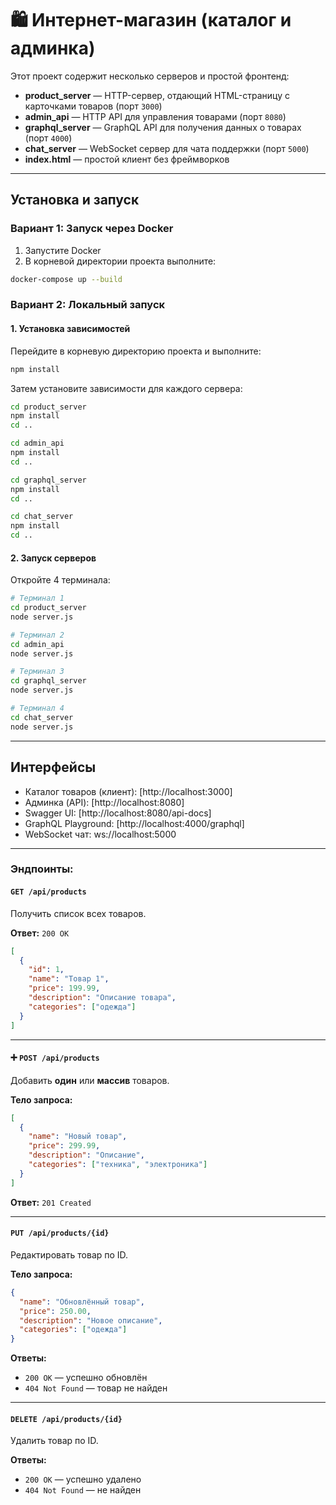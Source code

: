 # 🛍️ Интернет-магазин (каталог и админка)

Этот проект содержит несколько серверов и простой фронтенд:

- **product_server** — HTTP-сервер, отдающий HTML-страницу с карточками товаров (порт `3000`)
- **admin_api** — HTTP API для управления товарами (порт `8080`)
- **graphql_server** — GraphQL API для получения данных о товарах (порт `4000`)
- **chat_server** — WebSocket сервер для чата поддержки (порт `5000`)
- **index.html** — простой клиент без фреймворков

---

## Установка и запуск

### Вариант 1: Запуск через Docker

1. Запустите Docker
2. В корневой директории проекта выполните:
```bash
docker-compose up --build
```

### Вариант 2: Локальный запуск

#### 1. Установка зависимостей

Перейдите в корневую директорию проекта и выполните:

```bash
npm install
```

Затем установите зависимости для каждого сервера:

```bash
cd product_server
npm install
cd ..

cd admin_api
npm install
cd ..

cd graphql_server
npm install
cd ..

cd chat_server
npm install
cd ..
```

#### 2. Запуск серверов

Откройте 4 терминала:

```bash
# Терминал 1
cd product_server
node server.js

# Терминал 2
cd admin_api
node server.js

# Терминал 3 
cd graphql_server
node server.js

# Терминал 4
cd chat_server
node server.js
```

---

## Интерфейсы

- Каталог товаров (клиент): [http://localhost:3000]
- Админка (API): [http://localhost:8080]
- Swagger UI: [http://localhost:8080/api-docs]
- GraphQL Playground: [http://localhost:4000/graphql]
- WebSocket чат: ws://localhost:5000

---

### Эндпоинты:

#### `GET /api/products`

Получить список всех товаров.

**Ответ:** `200 OK`  
```json
[
  {
    "id": 1,
    "name": "Товар 1",
    "price": 199.99,
    "description": "Описание товара",
    "categories": ["одежда"]
  }
]
```

---

#### ➕ `POST /api/products`

Добавить **один** или **массив** товаров.

**Тело запроса:**
```json
[
  {
    "name": "Новый товар",
    "price": 299.99,
    "description": "Описание",
    "categories": ["техника", "электроника"]
  }
]
```

**Ответ:** `201 Created`

---

#### `PUT /api/products/{id}`

Редактировать товар по ID.

**Тело запроса:**
```json
{
  "name": "Обновлённый товар",
  "price": 250.00,
  "description": "Новое описание",
  "categories": ["одежда"]
}
```

**Ответы:**
- `200 OK` — успешно обновлён
- `404 Not Found` — товар не найден

---

#### `DELETE /api/products/{id}`

Удалить товар по ID.

**Ответы:**
- `200 OK` — успешно удалено
- `404 Not Found` — не найден